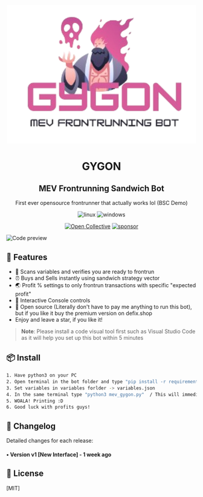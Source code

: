 <div align="center">
  <img src="gygon.png" width="500"/>
  <h1>GYGON</h1>
  <h2>MEV Frontrunning Sandwich Bot</h2>
  <p>First ever opensource frontrunner that actually works lol (BSC Demo)</p>
  
  
<p align="center">
  <img src="https://img.shields.io/badge/Linux-FCC624?style=for-the-badge&logo=linux&logoColor=black" alt="linux" />
  <img src="https://img.shields.io/badge/Windows-0078D6?style=for-the-badge&logo=windows&logoColor=white" alt="windows" />
</p>

  
  
  [![Open Collective](https://img.shields.io/opencollective/backers/fakerjs)](https://opencollective.com/fakerjs#section-contributors)
  [![sponsor](https://img.shields.io/opencollective/all/fakerjs?label=sponsors)](https://opencollective.com/fakerjs)
  
</div>

![Code preview](defixinfographic.png)

## 🚀 Features

- 💌 Scans variables and verifies you are ready to frontrun
- ⏰ Buys and Sells instantly using sandwich strategy vector
- 🌏 Profit % settings to only frontrun transactions with specific "expected profit"
- 💸 Interactive Console controls
- 💸 Open source (Literally don't have to pay me anything to run this bot), but if you like it buy the premium version on defix.shop
- Enjoy and leave a star, if you like it!

> **Note**: Please install a code visual tool first such as Visual Studio Code as it will help you set up this bot within 5 minutes

## 📦 Install

```bash
1. Have python3 on your PC
2. Open terminal in the bot folder and type "pip install -r requirements.txt" / this will install all modules required to run the bot
3. Set variables in variables forlder -> variables.json
4. In the same terminal type "python3 mev_gygon.py"  / This will immediately run the bot so make sure you set all your variables in the previous step
5. WOALA! Printing :D
6. Good luck with profits guys!
```

## 📝 Changelog

Detailed changes for each release:

#### • Version v1 [New Interface] - 1 week ago

## 🔑 License

[MIT]
